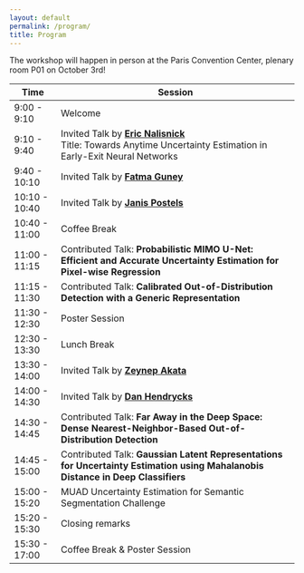 ```yaml
---
layout: default
permalink: /program/
title: Program
---
```


The workshop will happen in person at the Paris Convention Center, plenary room P01 on October 3rd!


<table class="table table-striped">
    <thead>
    <tr>
        <th scope="col">Time</th>
        <th scope="col">Session</th>
    </tr>
    </thead>
    <tbody>
    <tr>
        <td>9:00 - 9:10</td>
        <td>Welcome</td>
    </tr>
    <tr>
        <td>9:10 - 9:40</td>
        <td>Invited Talk by <strong><a href="https://enalisnick.github.io/">Eric Nalisnick</a></strong>
        <br>Title: Towards Anytime Uncertainty Estimation in Early-Exit Neural Networks
        </td>
    </tr>
    <tr>
        <td>9:40 - 10:10</td>
        <td>Invited Talk by <strong><a href="https://mysite.ku.edu.tr/fguney/">Fatma Guney</a></strong></td>
    </tr>
    <tr>
        <td>10:10 - 10:40</td>
        <td>Invited Talk by <strong><a href="https://janispostels.github.io/">Janis Postels</a></strong></td>
    </tr>
    <tr>
        <td>10:40 - 11:00</td>
        <td>Coffee Break</td>
    </tr>
    <tr>
        <td>11:00 - 11:15</td>
        <td>Contributed Talk: <strong>Probabilistic MIMO U-Net: Efficient and Accurate Uncertainty Estimation for Pixel-wise Regression</strong></td>
    </tr>
    <tr>
        <td>11:15 - 11:30</td>
        <td>Contributed Talk: <strong>Calibrated Out-of-Distribution Detection with a Generic Representation</strong></td>
    </tr>
    <tr>
        <td>11:30 - 12:30</td>
        <td>Poster Session</td>
    </tr>
    <tr>
        <td>12:30 - 13:30</td>
        <td>Lunch Break</td>
    </tr>
    <tr>
        <td>13:30 - 14:00</td>
        <td>Invited Talk by <strong><a href="https://www.eml-unitue.de/people/zeynep-akata">Zeynep Akata</a></strong></td>
    </tr>
    <tr>
        <td>14:00 - 14:30</td>
        <td>Invited Talk by <strong><a href="https://people.eecs.berkeley.edu/~hendrycks/">Dan Hendrycks</a></strong></td>
    </tr>
    <tr>
        <td>14:30 - 14:45</td>
        <td>Contributed Talk: <strong>Far Away in the Deep Space: Dense Nearest-Neighbor-Based Out-of-Distribution Detection</strong></td>
    </tr>
    <tr>
        <td>14:45 - 15:00</td>
        <td>Contributed Talk: <strong>Gaussian Latent Representations for Uncertainty Estimation using Mahalanobis Distance in Deep Classifiers</strong></td>
    </tr>
    <tr>
        <td>15:00 - 15:20</td>
        <td>MUAD Uncertainty Estimation for Semantic Segmentation Challenge</td>
    </tr>
    <tr>
        <td>15:20 - 15:30</td>
        <td>Closing remarks</td>
    </tr>								
	<tr>
        <td>15:30 - 17:00</td>
        <td>Coffee Break & Poster Session</td>
    </tr>
    </tbody>
</table>